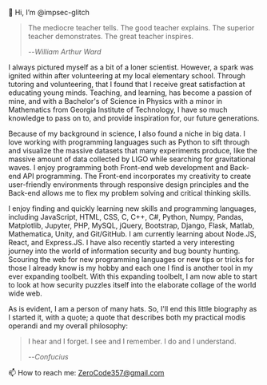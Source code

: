 👋 Hi, I’m @impsec-glitch

> The mediocre teacher tells. The good teacher explains. The superior teacher demonstrates. The great teacher inspires.
>
> --<cite>William Arthur Ward</cite>

I always pictured myself as a bit of a loner scientist. However, a spark was ignited within after volunteering at my local elementary school. Through tutoring and volunteering, that I found that I receive great satisfaction at educating young minds. Teaching, and learning, has become a passion of mine, and with a Bachelor's of Science in Physics with a minor in Mathematics from Georgia Institute of Technology, I have so much knowledge to pass on to, and provide inspiration for, our future generations. 

Because of my background in science, I also found a niche in big data. I love working with programming languages such as Python to sift through and visualize the massive datasets that many experiments produce, like the massive amount of data collected by LIGO while searching for gravitational waves. I enjoy programming both Front-end web development and Back-end API programming. The Front-end incorporates my creativity to create user-friendly environments through responsive design principles and the Back-end allows me to flex my problem solving and critical thinking skills. 

I enjoy finding and quickly learning new skills and programming languages, including JavaScript, HTML, CSS, C, C++, C#, Python, Numpy, Pandas, Matplotlib, Jupyter, PHP, MySQL, jQuery, Bootstrap, Django, Flask, Matlab, Mathematica, Unity, and Git/GitHub. I am currently learning about Node.JS, React, and Express.JS. I have also recently started a very interesting journey into the world of information security and bug bounty hunting. Scouring the web for new programming languages or new tips or tricks for those I already know is my hobby and each one I find is another tool in my ever expanding toolbelt. With this expanding toolbelt, I am now able to start to look at how security puzzles itself into the elaborate collage of the world wide web.

As is evident, I am a person of many hats. So, I'll end this little biography as I started it, with a quote; a quote that describes both my practical modis operandi and my overall philosophy:

> I hear and I forget. I see and I remember. I do and I understand.
>
> --<cite>Confucius</cite>

📫 How to reach me: ZeroCode357@gmail.com
